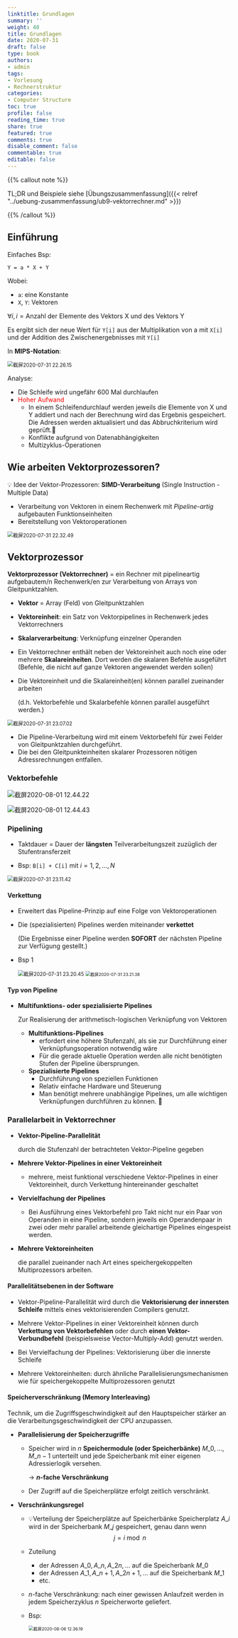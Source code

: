 ```yaml
---
linktitle: Grundlagen
summary: ''
weight: 40
title: Grundlagen
date: 2020-07-31
draft: false
type: book
authors:
- admin
tags:
- Vorlesung
- Rechnerstruktur
categories:
- Computer Structure
toc: true
profile: false
reading_time: true
share: true
featured: true
comments: true
disable_comment: false
commentable: true
editable: false
---
```


{{% callout note %}} 

TL;DR und Beispiele siehe [Übungszusammenfassung]({{< relref "../uebung-zusammenfassung/ub9-vektorrechner.md" >}})

{{% /callout %}}

## Einführung

Einfaches Bsp:

```
Y = a * X + Y
```

Wobei:

- `a`: eine Konstante
- `X`, `Y`: Vektoren

$\forall i, i = \text{Anzahl der Elemente des Vektors X und des Vektors Y}$

Es ergibt sich der neue Wert für `Y[i]` aus der Multiplikation von a mit `X[i]` und der Addition des Zwischenergebnisses mit `Y[i]`

In **MIPS-Notation**:

<img src="https://raw.githubusercontent.com/EckoTan0804/upic-repo/master/uPic/截屏2020-07-31%2022.26.15.png" alt="截屏2020-07-31 22.26.15" style="zoom:80%;" />

Analyse:

- Die Schleife wird ungefähr 600 Mal durchlaufen
- <span style="color:red">Hoher Aufwand</span>
  - In einem Schleifendurchlauf werden jeweils die Elemente von X und Y addiert und nach der Berechnung wird das Ergebnis gespeichert. Die Adressen werden aktualisiert und das Abbruchkriterium wird geprüft.🤪
  - Konflikte aufgrund von Datenabhängigkeiten
  - Multizyklus-Operationen

## Wie arbeiten Vektorprozessoren?

💡 Idee der Vektor-Prozessoren: **SIMD-Verarbeitung** (Single Instruction - Multiple Data)

- Verarbeitung von Vektoren in einem Rechenwerk mit *Pipeline-artig* aufgebauten Funktionseinheiten
- Bereitstellung von Vektoroperationen

<img src="https://raw.githubusercontent.com/EckoTan0804/upic-repo/master/uPic/截屏2020-07-31%2022.32.49.png" alt="截屏2020-07-31 22.32.49" style="zoom:80%;" />

## Vektorprozessor

 **Vektorprozessor (Vektorrechner)** = ein Rechner mit pipelineartig aufgebautem/n Rechenwerk/en zur Verarbeitung von Arrays von Gleitpunktzahlen.

- **Vektor** = Array (Feld) von Gleitpunktzahlen
- **Vektoreinheit**: ein Satz von Vektorpipelines in Rechenwerk jedes Vektorrechners
- **Skalarverarbeitung**: Verknüpfung einzelner Operanden
- Ein Vektorrechner enthält neben der Vektoreinheit auch noch eine oder mehrere **Skalareinheiten**. Dort werden die skalaren Befehle ausgeführt (Befehle, die nicht auf ganze Vektoren angewendet werden sollen)

- Die Vektoreinheit und die Skalareinheit(en) können parallel zueinander arbeiten

  (d.h. Vektorbefehle und Skalarbefehle können parallel ausgeführt werden.)

<img src="https://raw.githubusercontent.com/EckoTan0804/upic-repo/master/uPic/截屏2020-07-31%2023.07.02.png" alt="截屏2020-07-31 23.07.02" style="zoom:80%;" />

- Die Pipeline-Verarbeitung wird mit einem Vektorbefehl für zwei Felder von Gleitpunktzahlen durchgeführt.
- Die bei den Gleitpunkteinheiten skalarer Prozessoren nötigen Adressrechnungen entfallen.

### Vektorbefehle

![截屏2020-08-01 12.44.22](https://raw.githubusercontent.com/EckoTan0804/upic-repo/master/uPic/截屏2020-08-01%2012.44.22.png)

![截屏2020-08-01 12.44.43](https://raw.githubusercontent.com/EckoTan0804/upic-repo/master/uPic/截屏2020-08-01%2012.44.43.png)

### Pipelining

- Taktdauer = Dauer der **längsten** Teilverarbeitungszeit zuzüglich der Stufentransferzeit

- Bsp: `B[i] + C[i]` mit $i = 1, 2, \dots, N$

<img src="https://raw.githubusercontent.com/EckoTan0804/upic-repo/master/uPic/截屏2020-07-31%2023.11.42.png" alt="截屏2020-07-31 23.11.42" style="zoom:80%;" />

#### Verkettung

- Erweitert das Pipeline-Prinzip auf eine Folge von Vektoroperationen

- Die (spezialisierten) Pipelines werden miteinander **verkettet**

  (Die Ergebnisse einer Pipeline werden **SOFORT** der nächsten Pipeline zur Verfügung gestellt.)

- Bsp 1

  <img src="https://raw.githubusercontent.com/EckoTan0804/upic-repo/master/uPic/截屏2020-07-31%2023.20.45.png" alt="截屏2020-07-31 23.20.45" style="zoom:80%;" />

  <img src="https://raw.githubusercontent.com/EckoTan0804/upic-repo/master/uPic/截屏2020-07-31%2023.21.38.png" alt="截屏2020-07-31 23.21.38" style="zoom:67%;" />


#### Typ von Pipeline

- **Multifunktions- oder spezialisierte Pipelines**

  Zur Realisierung der arithmetisch-logischen Verknüpfung von Vektoren

  - **Multifunktions-Pipelines**
    - erfordert eine höhere Stufenzahl, als sie zur Durchführung einer Verknüpfungsoperation notwendig wäre
    - Für die gerade aktuelle Operation werden alle nicht benötigten Stufen der Pipeline übersprungen.
  - **Spezialisierte Pipelines**
    - Durchführung von speziellen Funktionen
    - Relativ einfache Hardware und Steuerung
    - Man benötigt mehrere unabhängige Pipelines, um alle wichtigen Verknüpfungen durchführen zu können. 🤪

### Parallelarbeit in Vektorrechner

- **Vektor-Pipeline-Parallelität**

  durch die Stufenzahl der betrachteten Vektor-Pipeline gegeben

- **Mehrere Vektor-Pipelines in einer Vektoreinheit**

  - mehrere, meist funktional verschiedene Vektor-Pipelines in einer Vektoreinheit, durch Verkettung hintereinander geschaltet

- **Vervielfachung der Pipelines**

  - Bei Ausführung eines Vektorbefehl pro Takt nicht nur ein Paar von Operanden in eine Pipeline, sondern jeweils ein Operandenpaar in zwei oder mehr parallel arbeitende gleichartige Pipelines eingespeist werden.

- **Mehrere Vektoreinheiten**

  die parallel zueinander nach Art eines speichergekoppelten Multiprozessors arbeiten.

#### Parallelitätsebenen in der Software

- Vektor-Pipeline-Parallelität wird durch die **Vektorisierung der innersten Schleife** mittels eines vektorisierenden Compilers genutzt.

- Mehrere Vektor-Pipelines in einer Vektoreinheit können durch **Verkettung von Vektorbefehlen** oder durch **einen Vektor-Verbundbefehl** (beispielsweise Vector-Multiply-Add) genutzt werden.
- Bei Vervielfachung der Pipelines: Vektorisierung über die innerste Schleife
- Mehrere Vektoreinheiten: durch ähnliche Parallelisierungsmechanismen wie für speichergekoppelte Multiprozessoren genutzt

#### Speicherverschränkung (Memory Interleaving)

Technik, um die Zugriffsgeschwindigkeit auf den Hauptspeicher stärker an die Verarbeitungsgeschwindigkeit der CPU anzupassen.

- **Parallelisierung der Speicherzugriffe**
  - Speicher wird in $n$ **Speichermodule (oder Speicherbänke)** $M\_0,\dots,M\_{n-1}$ unterteilt und jede Speicherbank mit einer eigenen Adressierlogik versehen.

    $\to$ **$n$-fache Verschränkung**

  - Der Zugriff auf die Speicherplätze erfolgt zeitlich verschränkt.

- **Verschränkungsregel**

  - 💡Verteilung der Speicherplätze auf Speicherbänke Speicherplatz $A\_i$ wird in der Speicherbank $M\_j$ gespeichert, genau dann wenn
    $$
    j = i \bmod n
    $$

  - Zuteilung

    - der Adressen $A\_0, A\_n, A\_{2n},\dots$ auf die Speicherbank $M\_0$
    - der Adressen $A\_1, A\_{n+1}, A\_{2n+1},\dots$ auf die Speicherbank $M\_1$
    - etc.

  - $n$-fache Verschränkung: nach einer gewissen Anlaufzeit werden in jedem Speicherzyklus $n$ Speicherworte geliefert.
  
  - Bsp:
  
    <img src="https://raw.githubusercontent.com/EckoTan0804/upic-repo/master/uPic/截屏2020-08-06%2012.36.19.png" alt="截屏2020-08-06 12.36.19" style="zoom:67%;" />